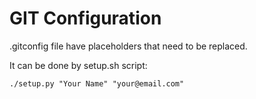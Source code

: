 # GIT Configuration

.gitconfig file have placeholders that need to be replaced.

It can be done by setup.sh script:

```
./setup.py "Your Name" "your@email.com"
```

